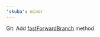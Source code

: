 ```yaml
---
'skuba': minor
---
```


Git: Add [fastForwardBranch](https://seek-oss.github.io/skuba/docs/development-api/git.html#fastForwardBranch) method
